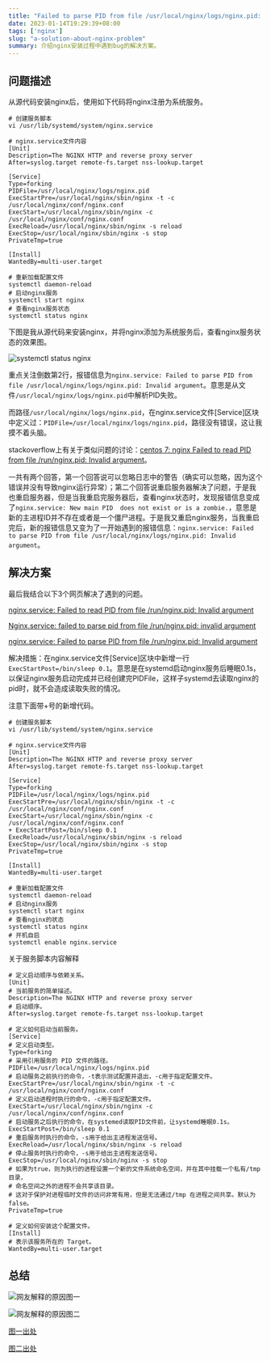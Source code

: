 ```yaml
---
title: "Failed to parse PID from file /usr/local/nginx/logs/nginx.pid: Invalid argument的解决方案"
date: 2023-01-14T19:29:39+08:00
tags: ['nginx']
slug: "a-solution-about-nginx-problem"
summary: 介绍nginx安装过程中遇到bug的解决方案。
---
```




## 问题描述

从源代码安装nginx后，使用如下代码将nginx注册为系统服务。

```shell
# 创建服务脚本
vi /usr/lib/systemd/system/nginx.service 

# nginx.service文件内容
[Unit]
Description=The NGINX HTTP and reverse proxy server
After=syslog.target remote-fs.target nss-lookup.target

[Service]
Type=forking
PIDFile=/usr/local/nginx/logs/nginx.pid
ExecStartPre=/usr/local/nginx/sbin/nginx -t -c /usr/local/nginx/conf/nginx.conf
ExecStart=/usr/local/nginx/sbin/nginx -c /usr/local/nginx/conf/nginx.conf
ExecReload=/usr/local/nginx/sbin/nginx -s reload
ExecStop=/usr/local/nginx/sbin/nginx -s stop
PrivateTmp=true

[Install]
WantedBy=multi-user.target

# 重新加载配置文件
systemctl daemon-reload
# 启动nginx服务
systemctl start nginx
# 查看nginx服务状态
systemctl status nginx
```

下图是我从源代码来安装nginx，并将nginx添加为系统服务后，查看nginx服务状态的效果图。

![systemctl status nginx](https://vip2.loli.io/2023/01/14/waiVO5Il7BftTKm.webp)

重点关注倒数第2行，报错信息为`nginx.service: Failed to parse PID from file /usr/local/nginx/logs/nginx.pid: Invalid argument`。意思是从文件`/usr/local/nginx/logs/nginx.pid`中解析PID失败。

而路径`/usr/local/nginx/logs/nginx.pid`，在nginx.service文件[Service]区块中定义过：`PIDFile=/usr/local/nginx/logs/nginx.pid`，路径没有错误，这让我摸不着头脑。

stackoverflow上有关于类似问题的讨论：[centos 7: nginx Failed to read PID from file /run/nginx.pid: Invalid argument](https://stackoverflow.com/questions/42544702/centos-7-nginx-failed-to-read-pid-from-file-run-nginx-pid-invalid-argument)。

一共有两个回答，第一个回答说可以忽略日志中的警告（确实可以忽略，因为这个错误并没有导致nginx运行异常）；第二个回答说重启服务器解决了问题，于是我也重启服务器，但是当我重启完服务器后，查看nginx状态时，发现报错信息变成了`nginx.service: New main PID  does not exist or is a zombie.`，意思是新的主进程ID并不存在或者是一个僵尸进程。于是我又重启nginx服务，当我重启完后，新的报错信息又变为了一开始遇到的报错信息：`nginx.service: Failed to parse PID from file /usr/local/nginx/logs/nginx.pid: Invalid argument`。



## 解决方案

最后我结合以下3个网页解决了遇到的问题。

[nginx.service: Failed to read PID from file /run/nginx.pid: Invalid argument](https://bugs.launchpad.net/ubuntu/+source/nginx/+bug/1581864)

[Nginx.service: failed to parse pid from file /run/nginx.pid: invalid argument](https://kodlogs.net/725/nginx-service-failed-to-parse-pid-from-file-run-nginx-pid-invalid-argument)

[nginx.service: Failed to parse PID from file /run/nginx.pid: Invalid argument](https://zhidao.baidu.com/question/720160621097785285.html)

解决措施：在nginx.service文件[Service]区块中新增一行`ExecStartPost=/bin/sleep 0.1`。意思是在systemd启动nginx服务后睡眠0.1s，以保证nginx服务启动完成并已经创建完PIDFile，这样子systemd去读取nginx的pid时，就不会造成读取失败的情况。

注意下面带+号的新增代码。

```shell
# 创建服务脚本
vi /usr/lib/systemd/system/nginx.service 

# nginx.service文件内容
[Unit]
Description=The NGINX HTTP and reverse proxy server
After=syslog.target remote-fs.target nss-lookup.target

[Service]
Type=forking
PIDFile=/usr/local/nginx/logs/nginx.pid
ExecStartPre=/usr/local/nginx/sbin/nginx -t -c /usr/local/nginx/conf/nginx.conf
ExecStart=/usr/local/nginx/sbin/nginx -c /usr/local/nginx/conf/nginx.conf
+ ExecStartPost=/bin/sleep 0.1
ExecReload=/usr/local/nginx/sbin/nginx -s reload
ExecStop=/usr/local/nginx/sbin/nginx -s stop
PrivateTmp=true

[Install]
WantedBy=multi-user.target

# 重新加载配置文件
systemctl daemon-reload
# 启动nginx服务
systemctl start nginx
# 查看nginx的状态
systemctl status nginx
# 开机自启
systemctl enable nginx.service
```

关于服务脚本内容解释

```shell
# 定义启动顺序与依赖关系。
[Unit]
# 当前服务的简单描述。
Description=The NGINX HTTP and reverse proxy server
# 启动顺序。
After=syslog.target remote-fs.target nss-lookup.target

# 定义如何启动当前服务。
[Service]
# 定义启动类型。
Type=forking
# 采用引用服务的 PID 文件的路径。
PIDFile=/usr/local/nginx/logs/nginx.pid
# 启动服务之前执行的命令，-t表示测试配置并退出，-c用于指定配置文件。
ExecStartPre=/usr/local/nginx/sbin/nginx -t -c /usr/local/nginx/conf/nginx.conf
# 定义启动进程时执行的命令，-c用于指定配置文件。
ExecStart=/usr/local/nginx/sbin/nginx -c /usr/local/nginx/conf/nginx.conf
# 启动服务之后执行的命令，在systemed读取PID文件前，让systemd睡眠0.1s。
ExecStartPost=/bin/sleep 0.1
# 重启服务时执行的命令，-s用于给出主进程发送信号。
ExecReload=/usr/local/nginx/sbin/nginx -s reload
# 停止服务时执行的命令，-s用于给出主进程发送信号。
ExecStop=/usr/local/nginx/sbin/nginx -s stop
# 如果为true，则为执行的进程设置一个新的文件系统命名空间，并在其中挂载一个私有/tmp 目录，
# 命名空间之外的进程不会共享该目录。
# 这对于保护对进程临时文件的访问非常有用，但是无法通过/tmp 在进程之间共享。默认为 false。
PrivateTmp=true

# 定义如何安装这个配置文件。
[Install]
# 表示该服务所在的 Target。
WantedBy=multi-user.target
```



## 总结

![网友解释的原因图一](https://vip2.loli.io/2023/01/14/JFTQc74fLC6luxo.webp)

![网友解释的原因图二](https://vip2.loli.io/2023/01/14/S1p3kh5MqzujQFZ.webp)

[图一出处](https://zhidao.baidu.com/question/720160621097785285.html)

[图二出处](https://bugs.launchpad.net/ubuntu/+source/nginx/+bug/1581864)

